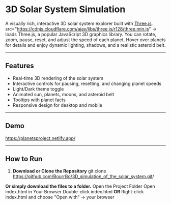 # 3D Solar System Simulation

A visually rich, interactive 3D solar system explorer built with [Three.js](https://threejs.org/).  
src="https://cdnjs.cloudflare.com/ajax/libs/three.js/r128/three.min.js" -> loads Three.js, a popular JavaScript 3D graphics library.
You can rotate, zoom, pause, reset, and adjust the speed of each planet. Hover over planets for details and enjoy dynamic lighting, shadows, and a realistic asteroid belt.

---

## Features

- Real-time 3D rendering of the solar system
- Interactive controls for pausing, resetting, and changing planet speeds
- Light/Dark theme toggle
- Animated sun, planets, moons, and asteroid belt
- Tooltips with planet facts
- Responsive design for desktop and mobile

---

## Demo

https://planetsproject.netlify.app/

---

## How to Run

1. **Download or Clone the Repository**
   git clone <https://github.com/BourrBo/3D_simulation_of_the_solar_system.git>/

**Or simply download the files to a folder.**
  Open the Project Folder
  Open index.html in Your Browser
  Double-click index.html
**OR**
  Right-click index.html and choose "Open with" → your browser
